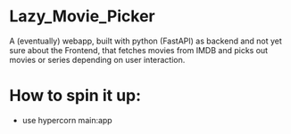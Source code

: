 # Lazy_Movie_Picker

A (eventually) webapp, built with python (FastAPI) as backend and not yet sure about the Frontend, that fetches movies from IMDB and picks out movies or series depending on user interaction.

# How to spin it up:

- use hypercorn main:app
